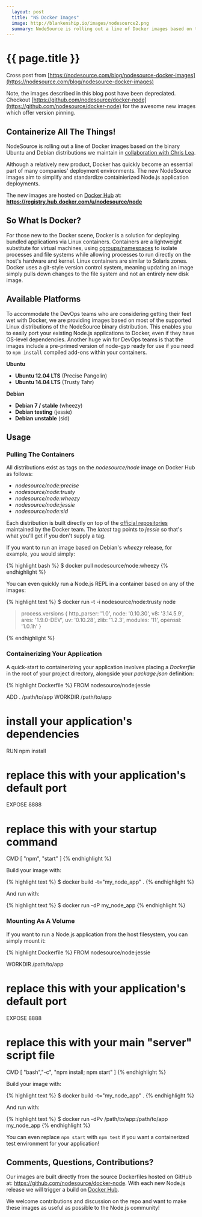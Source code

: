 ```yaml
---
  layout: post
  title: "NS Docker Images"
  image: http://blankenship.io/images/nodesource2.png
  summary: NodeSource is rolling out a line of Docker images based on the binary Ubuntu and Debian distributions we maintain in collaboration with Chris Lea
---
```


# {{ page.title }}

Cross post from [https://nodesource.com/blog/nodesource-docker-images](https://nodesource.com/blog/nodesource-docker-images)

Note, the images described in this blog post have been depreciated. Checkout [https://github.com/nodesource/docker-node](https://github.com/nodesource/docker-node) for the awesome new images which offer version pinning.

## Containerize All The Things!

NodeSource is rolling out a line of Docker images based on the binary Ubuntu and Debian distributions we maintain in [collaboration with Chris Lea](https://nodesource.com/blog/chris-lea-joins-forces-with-nodesource).

Although a relatively new product, Docker has quickly become an essential part of many companies' deployment environments. The new NodeSource images aim to simplify and standardize containierized Node.js application deployments.

The new images are hosted on [Docker Hub](https://hub.docker.com/) at: **<https://registry.hub.docker.com/u/nodesource/node>**

## So What Is Docker?

For those new to the Docker scene, Docker is a solution for deploying bundled applications via Linux containers. Containers are a lightweight substitute for virtual machines, using [cgroups/namespaces](http://en.wikipedia.org/wiki/Cgroups) to isolate processes and file systems while allowing processes to run directly on the host's hardware and kernel. Linux containers are similar to Solaris zones. Docker uses a git-style version control system, meaning updating an image simply pulls down changes to the file system and not an entirely new disk image.

## Available Platforms

To accommodate the DevOps teams who are considering getting their feet wet with Docker, we are providing images based on most of the supported Linux distributions of the NodeSource binary distribution. This enables you to easily port your existing Node.js applications to Docker, even if they have OS-level dependencies. Another huge win for DevOps teams is that the images include a pre-primed version of node-gyp ready for use if you need to `npm install` compiled add-ons within your containers.

**Ubuntu**

* **Ubuntu 12.04 LTS** (Precise Pangolin)
* **Ubuntu 14.04 LTS** (Trusty Tahr)

**Debian**

* **Debian 7 / stable** (wheezy)
* **Debian testing** (jessie)
* **Debian unstable** (sid)

## Usage

### Pulling The Containers

All distributions exist as tags on the _nodesource/node_ image on Docker Hub as follows:

* _nodesource/node:precise_
* _nodesource/node:trusty_
* _nodesource/node:wheezy_
* _nodesource/node:jessie_
* _nodesource/node:sid_

Each distribution is built directly on top of the [official repositories](https://registry.hub.docker.com/) maintained by the Docker team. The *latest* tag points to *jessie* so that's what you'll get if you don't supply a tag.

If you want to run an image based on Debian's *wheezy* release, for example, you would simply:

{% highlight bash %}
$ docker pull nodesource/node:wheezy
{% endhighlight %}

You can even quickly run a Node.js REPL in a container based on any of the images:

{% highlight text %}
$ docker run -t -i nodesource/node:trusty node
> process.versions
{ http_parser: '1.0',
  node: '0.10.30',
  v8: '3.14.5.9',
  ares: '1.9.0-DEV',
  uv: '0.10.28',
  zlib: '1.2.3',
  modules: '11',
  openssl: '1.0.1h' }
>
{% endhighlight %}

### Containerizing Your Application

A quick-start to containerizing your application involves placing a _Dockerfile_ in the root of your project directory, alongside your _package.json_ definition:

{% highlight Dockerfile %}
FROM nodesource/node:jessie

ADD . /path/to/app
WORKDIR /path/to/app

# install your application's dependencies
RUN npm install

# replace this with your application's default port
EXPOSE 8888

# replace this with your startup command
CMD [ "npm", "start" ]
{% endhighlight %}

Build your image with:

{% highlight text %}
$ docker build -t="my_node_app" .
{% endhighlight %}

And run with:

{% highlight text %}
$ docker run -dP my_node_app
{% endhighlight %}

### Mounting As A Volume

If you want to run a Node.js application from the host filesystem, you can simply mount it:

{% highlight Dockerfile %}
FROM nodesource/node:jessie

WORKDIR /path/to/app

# replace this with your application's default port
EXPOSE 8888

# replace this with your main "server" script file
CMD [ "bash","-c", "npm install; npm start" ]
{% endhighlight %}

Build your image with:

{% highlight text %}
$ docker build -t="my_node_app" .
{% endhighlight %}

And run with:

{% highlight text %}
$ docker run -dPv /path/to/app:/path/to/app my_node_app
{% endhighlight %}

You can even replace `npm start` with `npm test` if you want a containerized test environment for your application!

## Comments, Questions, Contributions?

Our images are built directly from the source Dockerfiles hosted on GitHub at: <https://github.com/nodesource/docker-node>. With each new Node.js release we will trigger a build on [Docker Hub](https://registry.hub.docker.com/u/nodesource/node/).

We welcome contributions and discussion on the repo and want to make these images as useful as possible to the Node.js community!
